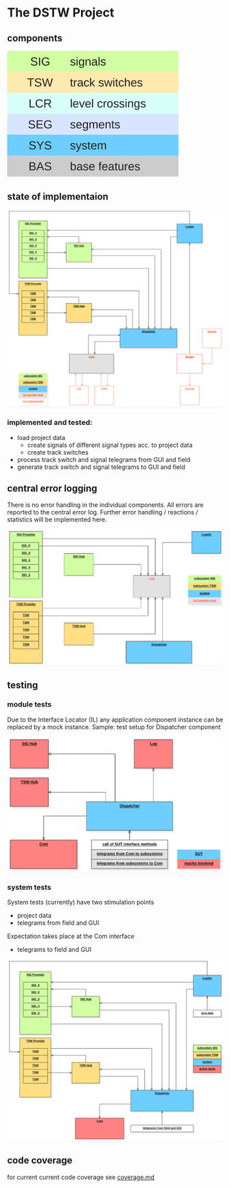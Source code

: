 # The DSTW Project

## components
<img src="specification/diagrams/components.svg" alt="modules" style="width:400px;"> 

## state of implementaion
<div style="background-color:#F8F8F8;">
<img src="specification/diagrams/overview.svg" alt="component overview">
</div>

### implemented and tested:
-   load project data
    -   create signals of different signal types acc. to project data
    -   create track switches
-   process track switch and signal telegrams from GUI and field
-   generate track switch and signal telegrams to GUI and field

## central error logging
There is no error handling in the individual components.
All errors are reported to the central error log.
Further error handling / reactions / statistics will be implemented here.
<div style="background-color:#F8F8F8;">
<img src="specification/diagrams/log.svg" alt="central logging">
</div>

## testing
### module tests
Due to the Interface Locator (IL) any application component instance can be replaced by a mock instance.
Sample: test setup for Dispatcher component 
<div style="background-color:#F8F8F8;">
<img src="specification/diagrams/test_dispatcher.svg" alt="test of Dispatcher">
</div>

### system tests
System tests (currently) have two stimulation points
-   project data
-   telegrams from field and GUI

Expectation takes place at the Com interface
-   telegrams to field and GUI

<div style="background-color:#F8F8F8;">
<img src="specification/diagrams/sys_tests.svg" alt="test of Dispatcher">
</div>

## code coverage
for current current code coverage see [coverage.md](testing/coverage.md)
